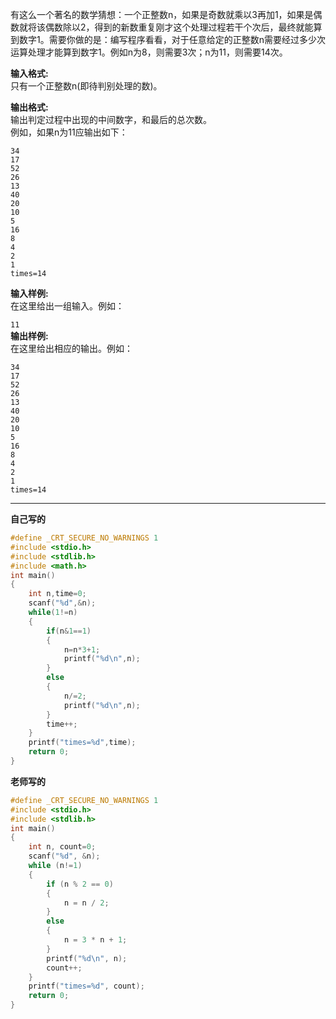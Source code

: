 有这么一个著名的数学猜想：一个正整数n，如果是奇数就乘以3再加1，如果是偶数就将该偶数除以2，得到的新数重复刚才这个处理过程若干个次后，最终就能算到数字1。需要你做的是：编写程序看看，对于任意给定的正整数n需要经过多少次运算处理才能算到数字1。例如n为8，则需要3次；n为11，则需要14次。

**输入格式:**  
只有一个正整数n(即待判别处理的数)。

**输出格式:**  
输出判定过程中出现的中间数字，和最后的总次数。  
例如，如果n为11应输出如下：  
```
34
17
52
26
13
40
20
10
5
16
8
4
2
1
times=14
```
**输入样例:**  
在这里给出一组输入。例如：

`11`  
**输出样例:**  
在这里给出相应的输出。例如：
```
34
17
52
26
13
40
20
10
5
16
8
4
2
1
times=14
```

---
**自己写的**
```c
#define _CRT_SECURE_NO_WARNINGS 1
#include <stdio.h>
#include <stdlib.h>
#include <math.h>
int main()
{
    int n,time=0;
    scanf("%d",&n);
    while(1!=n)
    {
        if(n&1==1)
        {
            n=n*3+1;
            printf("%d\n",n);
        }
        else
        {
            n/=2;
            printf("%d\n",n);
        }
        time++;
    }
    printf("times=%d",time);
    return 0;
}
```
**老师写的**
```c
#define _CRT_SECURE_NO_WARNINGS 1
#include <stdio.h>
#include <stdlib.h>
int main()
{
    int n, count=0;
    scanf("%d", &n);
    while (n!=1)
    {
        if (n % 2 == 0)
        {
            n = n / 2;
        }
        else
        {
            n = 3 * n + 1;
        }
        printf("%d\n", n);
        count++;
    }
    printf("times=%d", count);
    return 0;
}
```